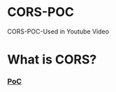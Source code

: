 # CORS-POC
CORS-POC-Used in Youtube Video 

# What is CORS?
### [PoC](https://www.youtube.com/watch?v=BgSD5KnS-8M)
